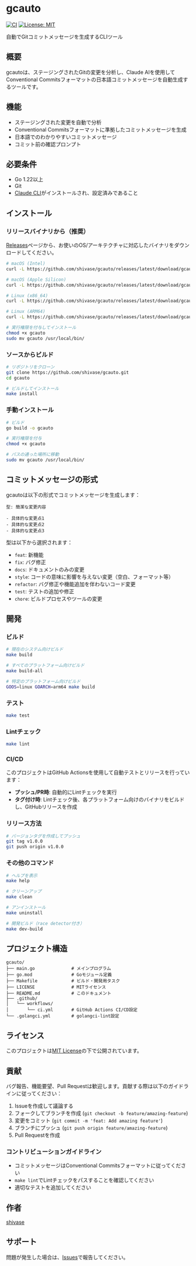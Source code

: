 # gcauto

[![CI](https://github.com/shivase/gcauto/actions/workflows/ci.yml/badge.svg)](https://github.com/shivase/gcauto/actions/workflows/ci.yml)
[![License: MIT](https://img.shields.io/badge/License-MIT-blue.svg)](https://opensource.org/licenses/MIT)

自動でGitコミットメッセージを生成するCLIツール

## 概要

gcautoは、ステージングされたGitの変更を分析し、Claude AIを使用してConventional Commitsフォーマットの日本語コミットメッセージを自動生成するツールです。

## 機能

- ステージングされた変更を自動で分析
- Conventional Commitsフォーマットに準拠したコミットメッセージを生成
- 日本語でのわかりやすいコミットメッセージ
- コミット前の確認プロンプト

## 必要条件

- Go 1.22以上
- Git
- [Claude CLI](https://docs.anthropic.com/claude/docs/claude-cli)がインストールされ、設定済みであること

## インストール

### リリースバイナリから（推奨）

[Releases](https://github.com/shivase/gcauto/releases)ページから、お使いのOS/アーキテクチャに対応したバイナリをダウンロードしてください。

```bash
# macOS (Intel)
curl -L https://github.com/shivase/gcauto/releases/latest/download/gcauto-darwin-amd64 -o gcauto

# macOS (Apple Silicon)
curl -L https://github.com/shivase/gcauto/releases/latest/download/gcauto-darwin-arm64 -o gcauto

# Linux (x86_64)
curl -L https://github.com/shivase/gcauto/releases/latest/download/gcauto-linux-amd64 -o gcauto

# Linux (ARM64)
curl -L https://github.com/shivase/gcauto/releases/latest/download/gcauto-linux-arm64 -o gcauto

# 実行権限を付与してインストール
chmod +x gcauto
sudo mv gcauto /usr/local/bin/
```

### ソースからビルド

```bash
# リポジトリをクローン
git clone https://github.com/shivase/gcauto.git
cd gcauto

# ビルドしてインストール
make install
```

### 手動インストール

```bash
# ビルド
go build -o gcauto

# 実行権限を付与
chmod +x gcauto

# パスの通った場所に移動
sudo mv gcauto /usr/local/bin/
```

## コミットメッセージの形式

gcautoは以下の形式でコミットメッセージを生成します：

```
型: 簡潔な変更内容

- 具体的な変更点1
- 具体的な変更点2
- 具体的な変更点3
```

型は以下から選択されます：
- `feat`: 新機能
- `fix`: バグ修正
- `docs`: ドキュメントのみの変更
- `style`: コードの意味に影響を与えない変更（空白、フォーマット等）
- `refactor`: バグ修正や機能追加を伴わないコード変更
- `test`: テストの追加や修正
- `chore`: ビルドプロセスやツールの変更

## 開発

### ビルド

```bash
# 現在のシステム向けビルド
make build

# すべてのプラットフォーム向けビルド
make build-all

# 特定のプラットフォーム向けビルド
GOOS=linux GOARCH=arm64 make build
```

### テスト

```bash
make test
```

### Lintチェック

```bash
make lint
```

### CI/CD

このプロジェクトはGitHub Actionsを使用して自動テストとリリースを行っています：

- **プッシュ/PR時**: 自動的にLintチェックを実行
- **タグ付け時**: Lintチェック後、各プラットフォーム向けのバイナリをビルドし、GitHubリリースを作成

### リリース方法

```bash
# バージョンタグを作成してプッシュ
git tag v1.0.0
git push origin v1.0.0
```

### その他のコマンド

```bash
# ヘルプを表示
make help

# クリーンアップ
make clean

# アンインストール
make uninstall

# 開発ビルド（race detector付き）
make dev-build
```

## プロジェクト構造

```
gcauto/
├── main.go              # メインプログラム
├── go.mod               # Goモジュール定義
├── Makefile             # ビルド・開発用タスク
├── LICENSE              # MITライセンス
├── README.md            # このドキュメント
├── .github/
│   └── workflows/
│       └── ci.yml       # GitHub Actions CI/CD設定
└── .golangci.yml        # golangci-lint設定
```

## ライセンス

このプロジェクトは[MIT License](LICENSE)の下で公開されています。

## 貢献

バグ報告、機能要望、Pull Requestは歓迎します。貢献する際は以下のガイドラインに従ってください：

1. Issueを作成して議論する
2. フォークしてブランチを作成 (`git checkout -b feature/amazing-feature`)
3. 変更をコミット (`git commit -m 'feat: Add amazing feature'`)
4. ブランチにプッシュ (`git push origin feature/amazing-feature`)
5. Pull Requestを作成

### コントリビューションガイドライン

- コミットメッセージはConventional Commitsフォーマットに従ってください
- `make lint`でLintチェックをパスすることを確認してください
- 適切なテストを追加してください

## 作者

[shivase](https://github.com/shivase)

## サポート

問題が発生した場合は、[Issues](https://github.com/shivase/gcauto/issues)で報告してください。
